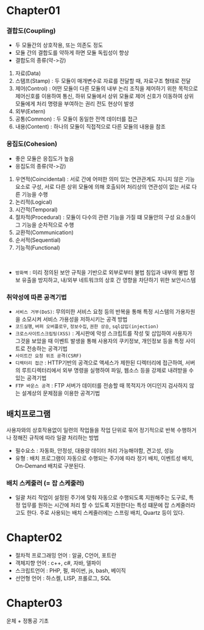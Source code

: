 # Chapter01

### 결합도(Coupling)
- 두 모듈간의 상호작용, 또는 의존도 정도
- 모듈 간의 결합도를 약하게 하면 모듈 독립성이 향상
- 결합도의 종류(약->강)

1. 자료(Data)
2. 스탬프(Stamp) : 두 모듈이 매개변수로 자료를 전달할 때, 자료구조 형태로 전달
3. 제어(Control) : 어떤 모듈이 다른 모듈의 내부 논리 조직을 제어하기 위한 목적으로 제어신호를 이용하여 통신, 하위 모듈에서 상위 모듈로 제어 신호가 이동하여 상위 모듈에게 처리 명령을 부여하는 권리 전도 현상이 발생
4. 외부(Extern)
5. 공통(Common) : 두 모듈이 동일한 전역 데이터를 접근
6. 내용(Content) : 하나의 모듈이 직접적으로 다른 모듈의 내용을 참조


### 응집도(Cohesion)
- 좋은 모듈은 응집도가 높음
- 응집도의 종류(약->강)
1. 우연적(Coincidental) : 서로 간에 어떠한 의미 있는 연관관계도 지니지 않은 기능 요소로 구성, 서로 다른 상위 모듈에 의해 호출되어 처리상의 연관성이 없는 서로 다른 기능을 수행
2. 논리적(Logical)
3. 시간적(Temporal)
4. 절차적(Procedural) : 모듈이 다수의 관련 기능을 가질 떄 모듈안의 구성 요소들이 그 기능을 순차적으로 수행
5. 교환적(Communication)
6. 순서적(Sequential)
7. 기능적(Functional)


</br>

- `방화벽` : 미리 정의된 보안 규칙을 기반으로 외부로부터 불법 침입과 내부의 불법 정보 유출을 방지하고, 내/외부 네트워크의 상호 간 영향을 차단하기 위한 보안시스템

### 취약성에 따른 공격기법
- `서비스 거부(DoS)`: 무의미한 서비스 요청 등의 반복을 통해 특정 시스템의 가용자원을 소모시켜 서비스 가용성을 저하시키는 공격 방법
- `코드실행`, `버퍼 오버플로우`, `정보수집`, `권한 상승`, `sql삽입(injection)`
- `크로스사이트스크립팅(XSS)` : 게시판에 악성 스크립트를 작성 및 삽입하여 사용자가 그것을 보았을 때 이벤트 발생을 통해 사용자의 쿠키정보, 개인정보 등을 특정 사이트로 전송하는 공격기법
- `사이트간 요청 위조 공격(CSRF)` 
- `디렉터리 접근` : HTTP기반의 공격으로 액세스가 제한된 디렉터리에 접근하여, 서버의 루트디렉터리에서 외부 명령을 실행하여 파일, 웹소스 등을 강제로 내려받을 수 있는 공격기법
- `FTP 바운스 공격` : FTP 서버가 데이터를 전송할 때 목적지가 어디인지 검사하지 않는 설계상의 문제점을 이용한 공격기법

## 배치프로그램
사용자와의 상호작용없이 일련의 작업들을 작업 단위로 묶어 정기적으로 반복 수행하거나 정해진 규칙에 따라 일괄 처리하는 방법

- 필수요소 : 자동화, 안정성, 대용량 데이터 처리 가능해야함, 견고성, 성능
- 유형 : 배치 프로그램이 자동으로 수행되는 주기에 따라 정기 배치, 이벤트성 배치, On-Demand 배치로 구분된다.

### 배치 스케줄러 (= 잡 스케줄러)
- 일괄 처리 작업이 설정된 주기에 맞춰 자동으로 수행되도록 지원해주는 도구로, 특정 업무를 원하는 시간에 처리
  할 수 있도록 지원한다는 특성 떄문에 잡 스케줄러라고도 한다. 주로 사용되는 배치 스케줄러에는 스프링 배치,
  Quartz 등이 있다.
  
  
  
# Chapter02
- 절차적 프로그래밍 언어 : 알골, C언어, 포트란
- 객체지향 언어 : c++, c#, 자바, 델파이
- 스크립트언어 : PHP, 펄, 파이썬, js, bash, 베이직
- 선언형 언어 : 하스켈, LISP, 프롤로그, SQL
  
# Chapter03
운체 + 정통공 기초

